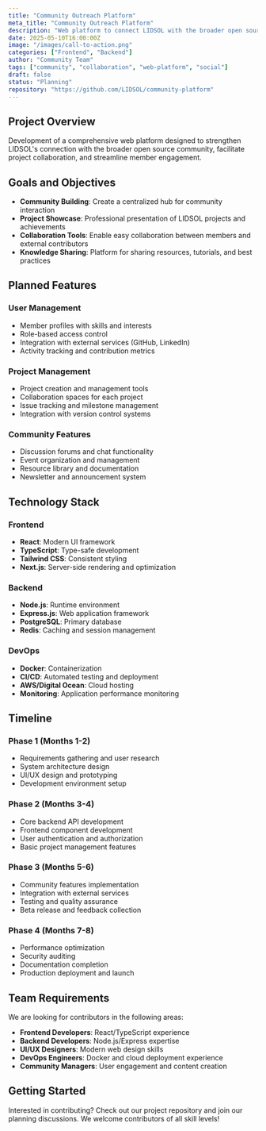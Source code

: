 ```yaml
---
title: "Community Outreach Platform"
meta_title: "Community Outreach Platform"
description: "Web platform to connect LIDSOL with the broader open source community and facilitate collaboration"
date: 2025-05-10T16:00:00Z
image: "/images/call-to-action.png"
categories: ["Frontend", "Backend"]
author: "Community Team"
tags: ["community", "collaboration", "web-platform", "social"]
draft: false
status: "Planning"
repository: "https://github.com/LIDSOL/community-platform"
---
```


## Project Overview

Development of a comprehensive web platform designed to strengthen LIDSOL's connection with the broader open source community, facilitate project collaboration, and streamline member engagement.

## Goals and Objectives

- **Community Building**: Create a centralized hub for community interaction
- **Project Showcase**: Professional presentation of LIDSOL projects and achievements
- **Collaboration Tools**: Enable easy collaboration between members and external contributors
- **Knowledge Sharing**: Platform for sharing resources, tutorials, and best practices

## Planned Features

### User Management

- Member profiles with skills and interests
- Role-based access control
- Integration with external services (GitHub, LinkedIn)
- Activity tracking and contribution metrics

### Project Management

- Project creation and management tools
- Collaboration spaces for each project
- Issue tracking and milestone management
- Integration with version control systems

### Community Features

- Discussion forums and chat functionality
- Event organization and management
- Resource library and documentation
- Newsletter and announcement system

## Technology Stack

### Frontend

- **React**: Modern UI framework
- **TypeScript**: Type-safe development
- **Tailwind CSS**: Consistent styling
- **Next.js**: Server-side rendering and optimization

### Backend

- **Node.js**: Runtime environment
- **Express.js**: Web application framework
- **PostgreSQL**: Primary database
- **Redis**: Caching and session management

### DevOps

- **Docker**: Containerization
- **CI/CD**: Automated testing and deployment
- **AWS/Digital Ocean**: Cloud hosting
- **Monitoring**: Application performance monitoring

## Timeline

### Phase 1 (Months 1-2)

- Requirements gathering and user research
- System architecture design
- UI/UX design and prototyping
- Development environment setup

### Phase 2 (Months 3-4)

- Core backend API development
- Frontend component development
- User authentication and authorization
- Basic project management features

### Phase 3 (Months 5-6)

- Community features implementation
- Integration with external services
- Testing and quality assurance
- Beta release and feedback collection

### Phase 4 (Months 7-8)

- Performance optimization
- Security auditing
- Documentation completion
- Production deployment and launch

## Team Requirements

We are looking for contributors in the following areas:

- **Frontend Developers**: React/TypeScript experience
- **Backend Developers**: Node.js/Express expertise
- **UI/UX Designers**: Modern web design skills
- **DevOps Engineers**: Docker and cloud deployment experience
- **Community Managers**: User engagement and content creation

## Getting Started

Interested in contributing? Check out our project repository and join our planning discussions. We welcome contributors of all skill levels!
